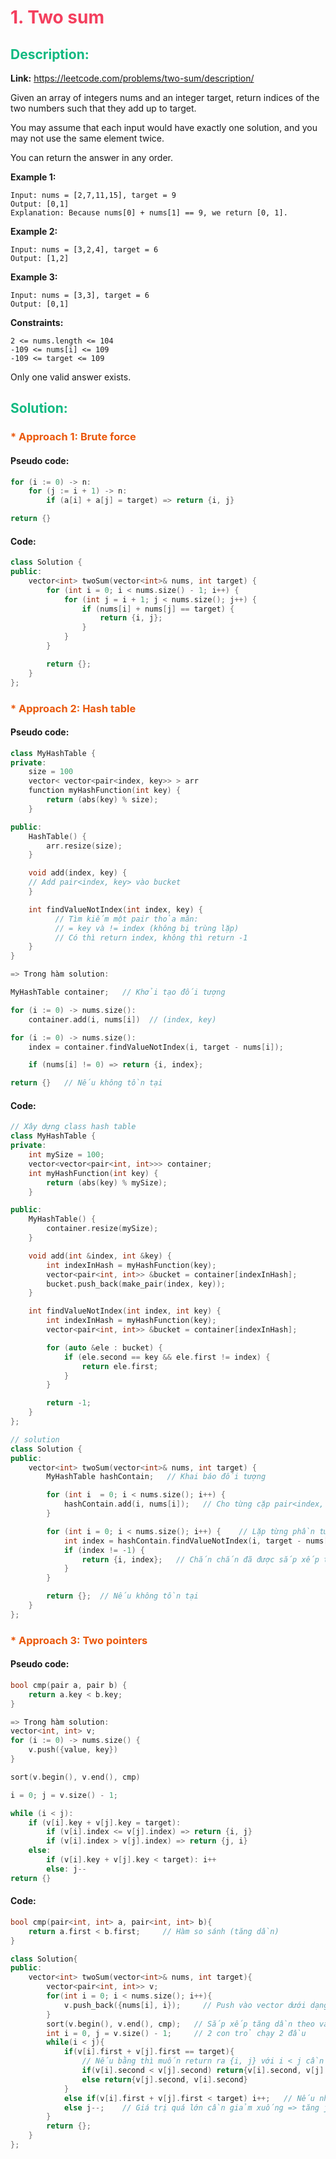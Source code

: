 # <span style="color: #f43f5e" >1. Two sum</span>

## <span style="color: #10b981">Description:</span>
**Link:** https://leetcode.com/problems/two-sum/description/

Given an array of integers nums and an integer target, return indices of the two numbers such that they add up to target.

You may assume that each input would have exactly one solution, and you may not use the same element twice.

You can return the answer in any order.
 

**Example 1:**
```
Input: nums = [2,7,11,15], target = 9
Output: [0,1]
Explanation: Because nums[0] + nums[1] == 9, we return [0, 1].
```

**Example 2:**
```
Input: nums = [3,2,4], target = 6
Output: [1,2]
```

**Example 3:**
```
Input: nums = [3,3], target = 6
Output: [0,1]
```

**Constraints:**
```
2 <= nums.length <= 104
-109 <= nums[i] <= 109
-109 <= target <= 109
```
Only one valid answer exists.

## <span style="color: #10b981">Solution:</span>

### <span style="color: #ea580c">* Approach 1: Brute force</span>
#### Pseudo code:
```cpp
for (i := 0) -> n:
    for (j := i + 1) -> n:
        if (a[i] + a[j] = target) => return {i, j}

return {}
```

#### Code:
```cpp
class Solution {
public:
    vector<int> twoSum(vector<int>& nums, int target) {
        for (int i = 0; i < nums.size() - 1; i++) {
            for (int j = i + 1; j < nums.size(); j++) {
                if (nums[i] + nums[j] == target) {
                    return {i, j};
                }
            }
        }

        return {};
    }
};
```


### <span style="color: #ea580c">* Approach 2: Hash table</span>
#### Pseudo code:
```cpp
class MyHashTable {
private:
    size = 100
    vector< vector<pair<index, key>> > arr
    function myHashFunction(int key) {
        return (abs(key) % size);
    }

public:
    HashTable() {
        arr.resize(size);
    }

    void add(index, key) {
    // Add pair<index, key> vào bucket
    }

    int findValueNotIndex(int index, key) {
          // Tìm kiếm một pair thỏa mãn:
          // = key và != index (không bị trùng lặp)
          // Có thì return index, không thì return -1
	}
}

=> Trong hàm solution:

MyHashTable container;   // Khởi tạo đối tượng

for (i := 0) -> nums.size():
    container.add(i, nums[i])  // (index, key)

for (i := 0) -> nums.size():
    index = container.findValueNotIndex(i, target - nums[i]);

    if (nums[i] != 0) => return {i, index};

return {}   // Nếu không tồn tại
```

#### Code:
```cpp
// Xây dựng class hash table
class MyHashTable {
private:
    int mySize = 100;
    vector<vector<pair<int, int>>> container;
    int myHashFunction(int key) {
        return (abs(key) % mySize);
    }

public:
    MyHashTable() {
        container.resize(mySize);
    }

    void add(int &index, int &key) {
        int indexInHash = myHashFunction(key);
        vector<pair<int, int>> &bucket = container[indexInHash];
        bucket.push_back(make_pair(index, key));
    }

    int findValueNotIndex(int index, int key) {
        int indexInHash = myHashFunction(key);
        vector<pair<int, int>> &bucket = container[indexInHash];

        for (auto &ele : bucket) {
            if (ele.second == key && ele.first != index) {
                return ele.first;
            }
        }

        return -1;
    }
};

// solution
class Solution {
public:
    vector<int> twoSum(vector<int>& nums, int target) {
        MyHashTable hashContain;   // Khai báo đối tượng

        for (int i  = 0; i < nums.size(); i++) {
            hashContain.add(i, nums[i]);   // Cho từng cặp pair<index, key> vào trong hash table
        }

        for (int i = 0; i < nums.size(); i++) {    // Lặp từng phần tử
            int index = hashContain.findValueNotIndex(i, target - nums[i]);    // Tìm trong hash table có tồn tại phần tử + nums[i] = target không
            if (index != -1) {
                return {i, index};   // Chắn chắn đã được sắp xếp theo thứ tự i < index
            }
        }

        return {};  // Nếu không tồn tại
    }
};
```

### <span style="color: #ea580c">* Approach 3: Two  pointers</span>
#### Pseudo code:
```cpp
bool cmp(pair a, pair b) {
    return a.key < b.key;
}

=> Trong hàm solution:
vector<int, int> v;
for (i := 0) -> nums.size() {
    v.push({value, key})
}

sort(v.begin(), v.end(), cmp)

i = 0; j = v.size() - 1;

while (i < j):
    if (v[i].key + v[j].key = target):
        if (v[i].index <= v[j].index) => return {i, j}
        if (v[i].index > v[j].index) => return {j, i}
    else:
        if (v[i].key + v[j].key < target): i++
        else: j--
return {}
```

#### Code:
```cpp
bool cmp(pair<int, int> a, pair<int, int> b){
    return a.first < b.first;     // Hàm so sánh (tăng dần)
}

class Solution{
public:
    vector<int> twoSum(vector<int>& nums, int target){
        vector<pair<int, int>> v;
        for(int i = 0; i < nums.size(); i++){
            v.push_back({nums[i], i});     // Push vào vector dưới dạng (value, key)
        }
        sort(v.begin(), v.end(), cmp);   // Sắp xếp tăng dần theo value
        int i = 0, j = v.size() - 1;     // 2 con trỏ chạy 2 đầu
        while(i < j){
            if(v[i].first + v[j].first == target){
                // Nếu bằng thì muốn return ra {i, j} với i < j cần so sánh index nào trước
                if(v[i].second < v[j].second) return{v[i].second, v[j].second};
                else return{v[j].second, v[i].second}
            }
            else if(v[i].first + v[j].first < target) i++;   // Nếu nhỏ hơn target nghĩa là cần tăng thêm giá trị => tăng i
            else j--;    // Giá trị quá lớn cần giảm xuống => tăng j
        }
        return {};
    }
};
```
